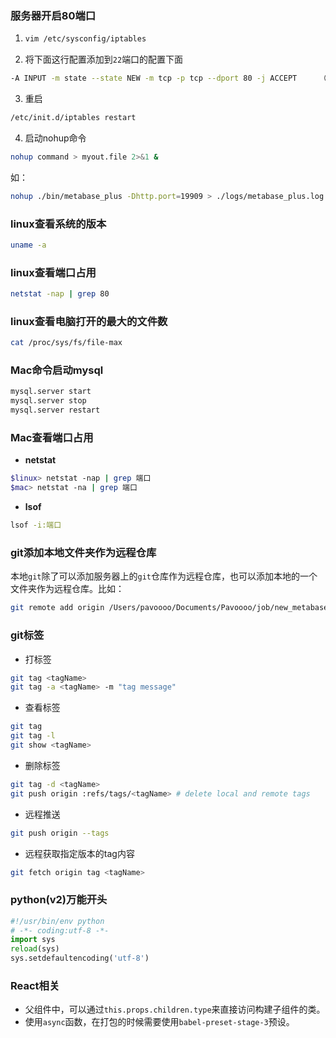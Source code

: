 ### 服务器开启80端口

1. ```bash
   vim /etc/sysconfig/iptables
   ```

2. 将下面这行配置添加到`22`端口的配置下面

```bash
-A INPUT -m state --state NEW -m tcp -p tcp --dport 80 -j ACCEPT     （允许80端口）
```

3. 重启

```bash
/etc/init.d/iptables restart
```

4. 启动nohup命令

```bash
nohup command > myout.file 2>&1 &
```

如：

```bash
nohup ./bin/metabase_plus -Dhttp.port=19909 > ./logs/metabase_plus.log 2>&1 &
```

### linux查看系统的版本

```bash
uname -a
```

### linux查看端口占用

```bash
netstat -nap | grep 80
```

### linux查看电脑打开的最大的文件数

```bash
cat /proc/sys/fs/file-max
```

### Mac命令启动mysql

```bash
mysql.server start
mysql.server stop
mysql.server restart
```

### Mac查看端口占用

- **netstat**

```bash
$linux> netstat -nap | grep 端口
$mac> netstat -na | grep 端口
```

- **lsof**

```bash
lsof -i:端口
```

### git添加本地文件夹作为远程仓库

本地`git`除了可以添加服务器上的`git`仓库作为远程仓库，也可以添加本地的一个文件夹作为远程仓库。比如：

```bash
git remote add origin /Users/pavoooo/Documents/Pavoooo/job/new_metabase/.git
```

### git标签

- 打标签

```bash
git tag <tagName>
git tag -a <tagName> -m "tag message"
```

- 查看标签

```bash
git tag 
git tag -l
git show <tagName>
```
- 删除标签

```bash
git tag -d <tagName>
git push origin :refs/tags/<tagName> # delete local and remote tags
```

- 远程推送

```bash
git push origin --tags
```

- 远程获取指定版本的tag内容

```bash
git fetch origin tag <tagName>
```

### python(v2)万能开头

```python
#!/usr/bin/env python
# -*- coding:utf-8 -*-
import sys
reload(sys)
sys.setdefaultencoding('utf-8')
```

### React相关

- 父组件中，可以通过`this.props.children.type`来直接访问构建子组件的类。
- 使用`async`函数，在打包的时候需要使用`babel-preset-stage-3`预设。